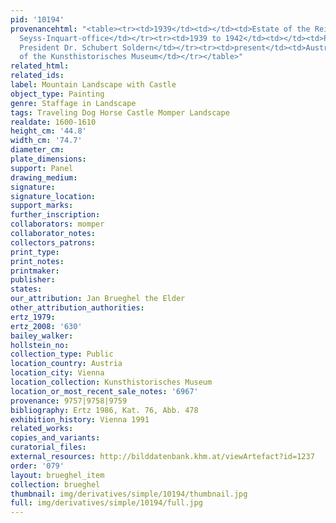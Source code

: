 ```yaml
---
pid: '10194'
provenancehtml: "<table><tr><td>1939</td><td></td><td>Estate of the Reich Minister
  Seyss-Inquart-office</td></tr><tr><td>1939 to 1942</td><td></td><td>Purchased by
  President Dr. Schubert Soldern</td></tr><tr><td>present</td><td>Austria Vienna</td><td>Collection
  of the Kunsthistorisches Museum</td></tr></table>"
related_html:
related_ids:
label: Mountain Landscape with Castle
object_type: Painting
genre: Staffage in Landscape
tags: Traveling Dog Horse Castle Momper Landscape
realdate: 1600-1610
height_cm: '44.8'
width_cm: '74.7'
diameter_cm:
plate_dimensions:
support: Panel
drawing_medium:
signature:
signature_location:
support_marks:
further_inscription:
collaborators: momper
collaborator_notes:
collectors_patrons:
print_type:
print_notes:
printmaker:
publisher:
states:
our_attribution: Jan Brueghel the Elder
other_attribution_authorities:
ertz_1979:
ertz_2008: '630'
bailey_walker:
hollstein_no:
collection_type: Public
location_country: Austria
location_city: Vienna
location_collection: Kunsthistorisches Museum
location_or_most_recent_sale_notes: '6967'
provenance: 9757|9758|9759
bibliography: Ertz 1986, Kat. 76, Abb. 478
exhibition_history: Vienna 1991
related_works:
copies_and_variants:
curatorial_files:
external_resources: http://bilddatenbank.khm.at/viewArtefact?id=1237
order: '079'
layout: brueghel_item
collection: brueghel
thumbnail: img/derivatives/simple/10194/thumbnail.jpg
full: img/derivatives/simple/10194/full.jpg
---
```

